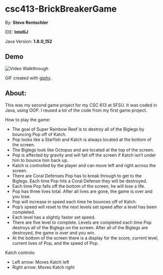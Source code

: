 # csc413-BrickBreakerGame

By: **Steve Rentschler**

IDE: **IntelliJ**

Java Version: **1.8.0_152**

## Demo 

<img src='https://media.giphy.com/media/jUzczjUQDShWAcWOX3/giphy.gif' width='' alt='Video Walkthrough' />

GIF created with [giphy](https://giphy.com).

## About:

This was my second game project for my CSC 613 at SFSU. It was coded in Java, using OOP. I reused a lot of the code from my first game project.

How to play the game:

* The goal of Super Rainbow Reef is to destroy all of the Biglegs by bouncing Pop off of Katch.
* Pop looks like a Starfish and Katch is always located at the bottom of the screen.
* The Biglegs look like Octopus and are located at the top of the screen.
* Pop is affected by gravity and will fall off the screen if Katch isn’t under him to bounce him back up.
* Katch is controlled by the player and can move left and right across the screen. 
* There are Coral Defenses Pop has to break through to get to the Biglegs. Each time Pop hits a Coral Defense they will be destroyed. 
* Each time Pop falls off the bottom of the screen, he will lose a life. 
* Pop has three lives total. After all lives are gone, the game is over and you lose.
* Pop will increase in speed each time he bounces off of Katch.
* Pop’s speed will reset to the next levels set speed after a level has been completed.
* Each level has a slightly faster set speed.
* There are five level to complete. Levels are completed each time Pop destroys all of the Biglegs on the screen. After all of the Biglegs are destroyed, the game is over and you win.
* At the bottom of the screen there is a display for the score, current level, current lives of Pop, and the speed of Pop.

Katch controls:

* Left arrow: Moves Katch left
* Right arrow: Moves Katch right

